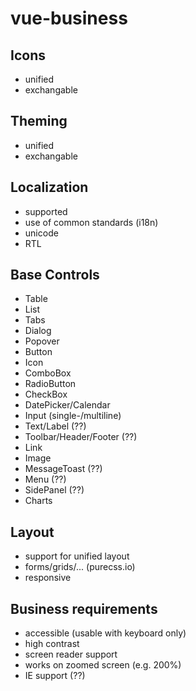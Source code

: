 # vue-business

## Icons

- unified
- exchangable

## Theming

- unified
- exchangable

## Localization

- supported
- use of common standards (i18n)
- unicode
- RTL

## Base Controls

- Table
- List
- Tabs
- Dialog
- Popover
- Button
- Icon
- ComboBox
- RadioButton
- CheckBox
- DatePicker/Calendar
- Input (single-/multiline)
- Text/Label (??)
- Toolbar/Header/Footer (??)
- Link
- Image
- MessageToast (??)
- Menu (??)
- SidePanel (??)
- Charts

## Layout

- support for unified layout
- forms/grids/... (purecss.io)
- responsive

## Business requirements

- accessible (usable with keyboard only)
- high contrast
- screen reader support
- works on zoomed screen (e.g. 200%)
- IE support (??)

